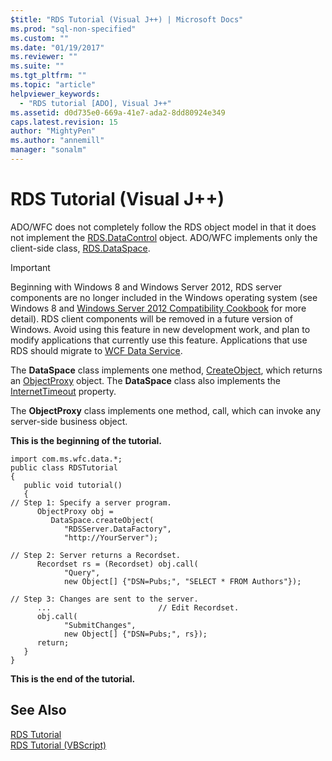 ```yaml
---
$title: "RDS Tutorial (Visual J++) | Microsoft Docs"
ms.prod: "sql-non-specified"
ms.custom: ""
ms.date: "01/19/2017"
ms.reviewer: ""
ms.suite: ""
ms.tgt_pltfrm: ""
ms.topic: "article"
helpviewer_keywords: 
  - "RDS tutorial [ADO], Visual J++"
ms.assetid: d0d735e0-669a-41e7-ada2-8dd80924e349
caps.latest.revision: 15
author: "MightyPen"
ms.author: "annemill"
manager: "sonalm"
---
```

# RDS Tutorial (Visual J++)
ADO/WFC does not completely follow the RDS object model in that it does not implement the [RDS.DataControl](../../../ado/reference/rds-api/datacontrol-object-rds.md) object. ADO/WFC implements only the client-side class, [RDS.DataSpace](../../../ado/reference/rds-api/dataspace-object-rds.md).  
  
> [!IMPORTANT]
>  Beginning with Windows 8 and Windows Server 2012, RDS server components are no longer included in the Windows operating system (see Windows 8 and [Windows Server 2012 Compatibility Cookbook](https://www.microsoft.com/en-us/download/details.aspx?id=27416) for more detail). RDS client components will be removed in a future version of Windows. Avoid using this feature in new development work, and plan to modify applications that currently use this feature. Applications that use RDS should migrate to [WCF Data Service](http://go.microsoft.com/fwlink/?LinkId=199565).  
  
 The **DataSpace** class implements one method, [CreateObject](../../../ado/reference/rds-api/createobject-method-rds.md), which returns an [ObjectProxy](../../../ado/reference/ado-api/objectproxy-ado-wfc-syntax.md) object. The **DataSpace** class also implements the [InternetTimeout](../../../ado/reference/rds-api/internettimeout-property-rds.md) property.  
  
 The **ObjectProxy** class implements one method, call, which can invoke any server-side business object.  
  
 **This is the beginning of the tutorial.**  
  
```  
import com.ms.wfc.data.*;  
public class RDSTutorial   
{  
   public void tutorial()  
   {  
// Step 1: Specify a server program.  
      ObjectProxy obj =   
         DataSpace.createObject(  
            "RDSServer.DataFactory",   
            "http://YourServer");  
  
// Step 2: Server returns a Recordset.   
      Recordset rs = (Recordset) obj.call(  
            "Query",   
            new Object[] {"DSN=Pubs;", "SELECT * FROM Authors"});  
  
// Step 3: Changes are sent to the server.   
      ...                        // Edit Recordset.  
      obj.call(  
            "SubmitChanges",   
            new Object[] {"DSN=Pubs;", rs});     
      return;  
   }  
}  
```  
  
 **This is the end of the tutorial.**  
  
## See Also  
 [RDS Tutorial](../../../ado/guide/remote-data-service/rds-tutorial.md)   
 [RDS Tutorial (VBScript)](../../../ado/guide/remote-data-service/rds-tutorial-vbscript.md)


